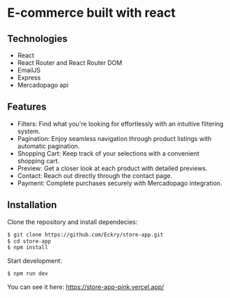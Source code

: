 # E-commerce built with react

## Technologies
* React
* React Router and React Router DOM
* EmailJS
* Express
* Mercadopago api

## Features
* Filters: Find what you're looking for effortlessly with an intuitive filtering system.
* Pagination: Enjoy seamless navigation through product listings with automatic pagination.
* Shopping Cart: Keep track of your selections with a convenient shopping cart.
* Preview: Get a closer look at each product with detailed previews.
* Contact: Reach out directly through the contact page.
* Payment: Complete purchases securely with Mercadopago integration.

## Installation
Clone the repository and install dependecies: 
```bash
$ git clone https://github.com/Eckry/store-app.git
$ cd store-app
$ npm install
```

Start development:
```bash
$ npm run dev
```
You can see it here: https://store-app-pink.vercel.app/

